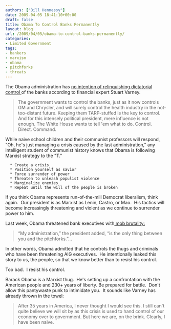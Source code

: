 ```yaml
---
authors: ["Bill Hennessy"]
date: 2009-04-05 18:41:10+00:00
draft: false
title: Obama To Control Banks Permanently
layout: blog
url: /2009/04/05/obama-to-control-banks-permanently/
categories:
- Limited Government
tags:
- bankers
- marxism
- obama
- pitchforks
- threats
---
```


The Obama administration has [no intention of relinquishing dictatorial control ](https://online.wsj.com/article/SB123879833094588163.html)of the banks according to financial expert Stuart Varney. 


> The government wants to control the banks, just as it now controls GM and Chrysler, and will surely control the health industry in the not-too-distant future. Keeping them TARP-stuffed is the key to control. And for this intensely political president, mere influence is not enough. The White House wants to tell 'em what to do. Control. Direct. Command.


While naive school children and their communist professors will respond, "Oh, he's just managing a crisis caused by the last administration," any intelligent student of communist history knows that Obama is following Marxist strategy to the "T."  



	  * Create a crisis 
	  * Position yourself as savior
	  * Force surrender of power
	  * Threaten to unleash populist violence
	  * Marginalize enemies
	  * Repeat until the will of the people is broken

If you think Obama represents run-of-the-mill Democrat liberalism, think again.  Our president is as Marxist as Lenin, Castro, or Mao.  His tactics will become increasingly threatening and violent as we continue to surrender power to him. 

Last week, Obama threatened bank executives with[ mob brutality:](https://hotair.com/archives/2009/04/03/obama-threatens-bankers-im-the-only-thing-standing-between-you-and-the-pitchforks/)


> “My administration,” the president added, “is the only thing between you and the pitchforks.”…


In other words, Obama admitted that he controls the thugs and criminals who have been threatening AIG executives.  He intentionally leaked this story to us, the people, so that we know better than to resist his control.  

Too bad.  I resist his control.

Barack Obama is a Marxist thug.  He's setting up a confrontation with the American people and 230+ years of liberty. Be prepared for battle.  Don't allow this pantywaste punk to intimidate you.  It sounds like Varney has already thrown in the towel:


> After 35 years in America, I never thought I would see this. I still can't quite believe we will sit by as this crisis is used to hand control of our economy over to government. But here we are, on the brink. Clearly, I have been naive.

 

